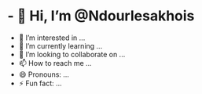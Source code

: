 # - 👋 Hi, I’m @Ndourlesakhois
- 👀 I’m interested in ...
- 🌱 I’m currently learning ...
- 💞️ I’m looking to collaborate on ...
- 📫 How to reach me ...
- 😄 Pronouns: ...
- ⚡ Fun fact: ...

<!---
Ndourlesakhois/Ndourlesakhois is a ✨ special ✨ repository because its `README.md` (this file) appears on your GitHub profile.
You can click the Preview link to take a look at your changes.
--->
